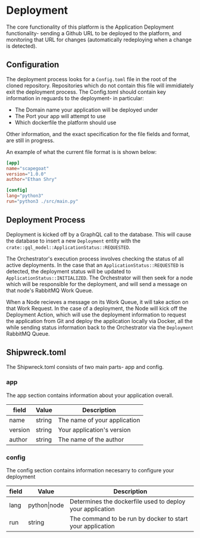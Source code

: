 # Deployment

The core functionality of this platform is the Application Deployment functionality- sending a Github URL to be deployed to the platform, and monitoring that URL for changes (automatically redeploying when a change is detected).

## Configuration

The deployment process looks for a `Config.toml` file in the root of the cloned repository. Repositories which do not contain this file will immidiately exit the deployment process. The Config.toml should contain key information in reguards to the deployment- in particular:

- The Domain name your application will be deployed under
- The Port your app will attempt to use
- Which dockerfile the platform should use

Other information, and the exact specification for the file fields and format, are still in progress.

An example of what the current file format is is shown below:

```toml
[app]
name="scapegoat"
version="1.0.0"
author="Ethan Shry"

[config]
lang="python3"
run="python3 ./src/main.py"
```

## Deployment Process

Deployment is kicked off by a GraphQL call to the database. This will cause the database to insert a new `Deployment` entity with the `crate::gql_model::ApplicationStatus::REQUESTED`.

The Orchestrator's execution process involves checking the status of all active deployments. In the case that an `ApplicationStatus::REQUESTED` is detected, the deployment status will be updated to `ApplicationStatus::INITIALIZED`. The Orchestrator will then seek for a node which will be responsible for the deployment, and will send a message on that node's RabbitMQ Work Queue.

When a Node recieves a message on its Work Queue, it will take action on that Work Request. In the case of a deployment, the Node will kick off the Deployment Action, which will use the deployment information to request the application from Git and deploy the application locally via Docker, all the while sending status information back to the Orchestrator via the `Deployment` RabbitMQ Queue.

## Shipwreck.toml

The Shipwreck.toml consists of two main parts- app and config.

### app

The app section contains information about your application overall.

| field   | Value  | Description                  |
| ------- | ------ | ---------------------------- |
| name    | string | The name of your application |
| version | string | Your application's version   |
| author  | string | The name of the author       |

### config

The config section contains information necesarry to configure your deployment

| field | Value        | Description                                               |
| ----- | ------------ | --------------------------------------------------------- |
| lang  | python\|node | Determines the dockerfile used to deploy your application |
| run   | string       | The command to be run by docker to start your application |
